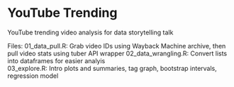 # YouTube Trending
YouTube trending video analysis for data storytelling talk 

Files: 
01_data_pull.R: Grab video IDs using Wayback Machine archive, then pull video stats using tuber API wrapper 
02_data_wrangling.R: Convert lists into dataframes for easier analyis  
03_explore.R: Intro plots and summaries, tag graph, bootstrap intervals, regression model 
